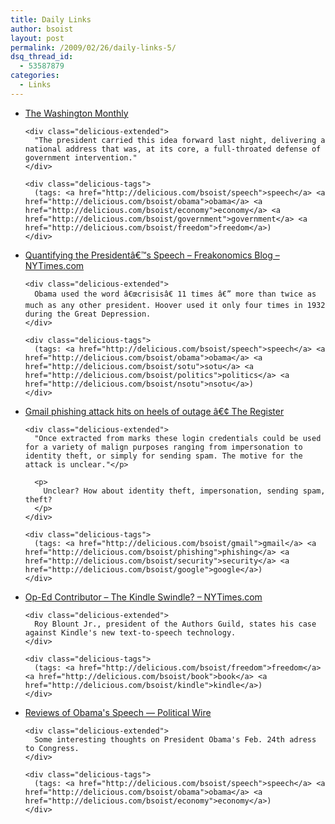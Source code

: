 ```yaml
---
title: Daily Links
author: bsoist
layout: post
permalink: /2009/02/26/daily-links-5/
dsq_thread_id:
  - 53587879
categories:
  - Links
---
```

<ul class="delicious">
  <li>
    <div class="delicious-link">
      <a href="http://www.washingtonmonthly.com/archives/individual/2009_02/017041.php">The Washington Monthly</a>
    </div>
    
    <div class="delicious-extended">
      "The president carried this idea forward last night, delivering a national address that was, at its core, a full-throated defense of government intervention."
    </div>
    
    <div class="delicious-tags">
      (tags: <a href="http://delicious.com/bsoist/speech">speech</a> <a href="http://delicious.com/bsoist/obama">obama</a> <a href="http://delicious.com/bsoist/economy">economy</a> <a href="http://delicious.com/bsoist/government">government</a> <a href="http://delicious.com/bsoist/freedom">freedom</a>)
    </div>
  </li>
  
  <li>
    <div class="delicious-link">
      <a href="http://freakonomics.blogs.nytimes.com/2009/02/25/quantifying-the-presidents-speech/">Quantifying the Presidentâ€™s Speech &#8211; Freakonomics Blog &#8211; NYTimes.com</a>
    </div>
    
    <div class="delicious-extended">
      Obama used the word â€œcrisisâ€ 11 times â€” more than twice as much as any other president. Hoover used it only four times in 1932 during the Great Depression.
    </div>
    
    <div class="delicious-tags">
      (tags: <a href="http://delicious.com/bsoist/speech">speech</a> <a href="http://delicious.com/bsoist/obama">obama</a> <a href="http://delicious.com/bsoist/sotu">sotu</a> <a href="http://delicious.com/bsoist/politics">politics</a> <a href="http://delicious.com/bsoist/nsotu">nsotu</a>)
    </div>
  </li>
  
  <li>
    <div class="delicious-link">
      <a href="http://www.theregister.co.uk/2009/02/25/gmail_im_phish/">Gmail phishing attack hits on heels of outage â€¢ The Register</a>
    </div>
    
    <div class="delicious-extended">
      "Once extracted from marks these login credentials could be used for a variety of malign purposes ranging from impersonation to identity theft, or simply for sending spam. The motive for the attack is unclear."</p> 
      
      <p>
        Unclear? How about identity theft, impersonation, sending spam, theft?
      </p>
    </div>
    
    <div class="delicious-tags">
      (tags: <a href="http://delicious.com/bsoist/gmail">gmail</a> <a href="http://delicious.com/bsoist/phishing">phishing</a> <a href="http://delicious.com/bsoist/security">security</a> <a href="http://delicious.com/bsoist/google">google</a>)
    </div>
  </li>
  
  <li>
    <div class="delicious-link">
      <a href="http://www.nytimes.com/2009/02/25/opinion/25blount.html?_r=1">Op-Ed Contributor &#8211; The Kindle Swindle? &#8211; NYTimes.com</a>
    </div>
    
    <div class="delicious-extended">
      Roy Blount Jr., president of the Authors Guild, states his case against Kindle's new text-to-speech technology.
    </div>
    
    <div class="delicious-tags">
      (tags: <a href="http://delicious.com/bsoist/freedom">freedom</a> <a href="http://delicious.com/bsoist/book">book</a> <a href="http://delicious.com/bsoist/kindle">kindle</a>)
    </div>
  </li>
  
  <li>
    <div class="delicious-link">
      <a href="http://politicalwire.com/archives/2009/02/25/reviews_of_obamas_speech.html">Reviews of Obama's Speech &#8212; Political Wire</a>
    </div>
    
    <div class="delicious-extended">
      Some interesting thoughts on President Obama's Feb. 24th adress to Congress.
    </div>
    
    <div class="delicious-tags">
      (tags: <a href="http://delicious.com/bsoist/speech">speech</a> <a href="http://delicious.com/bsoist/obama">obama</a> <a href="http://delicious.com/bsoist/economy">economy</a>)
    </div>
  </li>
</ul>